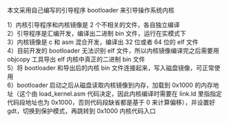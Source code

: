 本文采用自己编写的引导程序 bootloader 来引导操作系统内核<br>

1）内核引导程序和内核镜像是 2 个不相关的文件，各自独立编译<br>
2）引导程序是汇编开发，编译出二进制 bin 文件，运行在实模式下<br>
3）内核镜像是 c 和 asm 混合开发，编译出 32 位或者 64 位的 elf 文件<br>
4）目前开发的 bootloader 无法识别 elf 文件，所以内核镜像编译完之后需要用 objcopy 工具导出 elf 内核中真正的二进制 bin 文件<br>
5）将 bootloader 和导出后的内核 bin 文件连接起来，写入磁盘镜像，可正常使用<br>
6）bootloader 启动之后从磁盘读取内核镜像到内存，加载到 0x1000 的内存地址（这个由 load_kernel.asm 代码决定，因此内核编译时需要在 link.ld 里指指定代码段地址也为 0x1000，否则代码段缺省都是基于 0 来计算偏移），并设置好 gdt，切换到保护模式，再跳转到 0x1000 内核代码入口<br>


